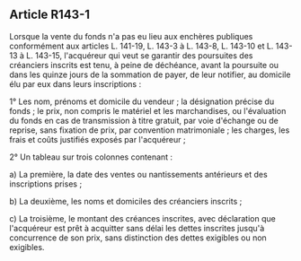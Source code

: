 Article R143-1
----
Lorsque la vente du fonds n'a pas eu lieu aux enchères publiques conformément
aux articles L. 141-19, L. 143-3 à L. 143-8, L. 143-10 et L. 143-13 à L. 143-15,
l'acquéreur qui veut se garantir des poursuites des créanciers inscrits est
tenu, à peine de déchéance, avant la poursuite ou dans les quinze jours de la
sommation de payer, de leur notifier, au domicile élu par eux dans leurs
inscriptions :

1° Les nom, prénoms et domicile du vendeur ; la désignation précise du fonds ;
le prix, non compris le matériel et les marchandises, ou l'évaluation du fonds
en cas de transmission à titre gratuit, par voie d'échange ou de reprise, sans
fixation de prix, par convention matrimoniale ; les charges, les frais et coûts
justifiés exposés par l'acquéreur ;

2° Un tableau sur trois colonnes contenant :

a) La première, la date des ventes ou nantissements antérieurs et des
inscriptions prises ;

b) La deuxième, les noms et domiciles des créanciers inscrits ;

c) La troisième, le montant des créances inscrites, avec déclaration que
l'acquéreur est prêt à acquitter sans délai les dettes inscrites jusqu'à
concurrence de son prix, sans distinction des dettes exigibles ou non exigibles.
